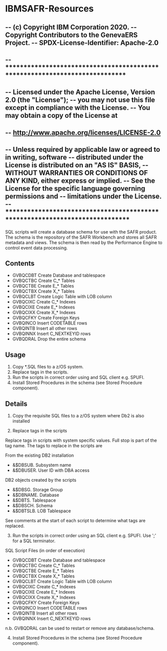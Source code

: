 # IBMSAFR-Resources
-- (c) Copyright IBM Corporation 2020. 
-- Copyright Contributors to the GenevaERS Project.
-- SPDX-License-Identifier: Apache-2.0
--
-- ***************************************************************************
-- 
-- Licensed under the Apache License, Version 2.0 (the "License"); 
-- you may not use this file except in compliance with the License. 
-- You may obtain a copy of the License at 
-- 
-- http://www.apache.org/licenses/LICENSE-2.0 
-- 
-- Unless required by applicable law or agreed to in writing, software 
-- distributed under the License is distributed on an "AS IS" BASIS, 
-- WITHOUT WARRANTIES OR CONDITIONS OF ANY KIND, either express or implied.
-- See the License for the specific language governing permissions and 
-- limitations under the License. 
-- ****************************************************************************
--


SQL scripts will create a database schema for use with the SAFR product. The
schema is the repository of the SAFR Workbench and stores all SAFR metadata and
views. The schema is then read by the Performance Engine to control event data
processing.

## Contents

- GVBQCDBT        Create Database and tablespace
- GVBQCTBC        Create C_* Tables
- GVBQCTBE        Create E_* Tables
- GVBQCTBX        Create X_* Tables
- GVBQCLBT        Create Logic Table with LOB column
- GVBQCIXC        Create C_* Indexes
- GVBQCIXE        Create E_* Indexes
- GVBQCIXX        Create X_* Indexes
- GVBQCFKY        Create Foreign Keys
- GVBQINCO        Insert CODETABLE rows
- GVBQINTB        Insert all other rows
- GVBQINNX        Insert C_NEXTKEYID rows
- GVBQDRAL        Drop the entire schema

## Usage

1. Copy *.SQL files to a z/OS system.
2. Replace tags in the scripts.
3. Run the scripts in correct order using and SQL client e.g. SPUFI.
4. Install Stored Procedures in the schema (see Stored Procedure component).

## Details

1. Copy the requisite SQL files to a z/OS system where Db2 is also installed


2. Replace tags in the scripts

Replace tags in scripts with system specific values. Full stop is part of
the tag name. The tags to replace in the scripts are

From the existing DB2 installation

- &$DBSUB.    Subsystem name
- &$DBUSER.   User ID with DBA access

DB2 objects created by the scripts

- &$DBSG.     Storage Group
- &$DBNAME.   Database
- &$DBTS.     Tablespace
- &$DBSCH.    Schema
- &$DBTSLB.   LOB Tablespace

See comments at the start of each script to determine what tags are replaced.


3. Run the scripts in correct order using an SQL client e.g. SPUFI. Use ';' for
a SQL terminator.

SQL Script Files (in order of execution)

- GVBQCDBT        Create Database and tablespace
- GVBQCTBC        Create C_* Tables
- GVBQCTBE        Create E_* Tables
- GVBQCTBX        Create X_* Tables
- GVBQCLBT        Create Logic Table with LOB column
- GVBQCIXC        Create C_* Indexes
- GVBQCIXE        Create E_* Indexes
- GVBQCIXX        Create X_* Indexes
- GVBQCFKY        Create Foreign Keys
- GVBQINCO        Insert CODETABLE rows
- GVBQINTB        Insert all other rows
- GVBQINNX        Insert C_NEXTKEYID rows

n.b. GVBQDRAL can be used to restart or remove any database/schema.

4. Install Stored Procedures in the schema (see Stored Procedure component).

